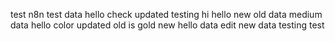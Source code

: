 test n8n
test data
hello
check
updated
testing
hi
hello
new
old data
medium data
hello color
updated
old is gold
new
hello
data
edit
new data
testing
test
